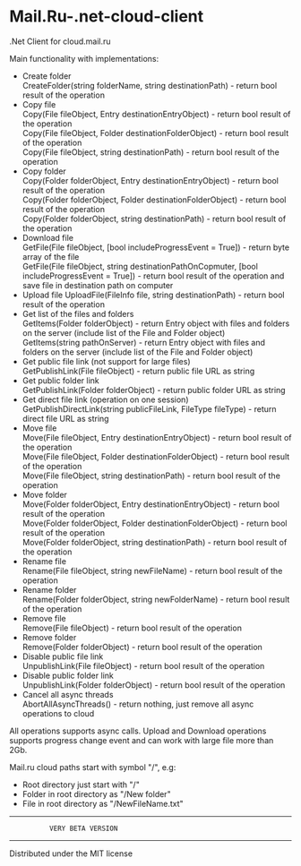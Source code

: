 # Mail.Ru-.net-cloud-client
.Net Client for cloud.mail.ru

Main functionality with implementations:
- Create folder
  <br/>CreateFolder(string folderName, string destinationPath) - return bool result of the operation
- Copy file
  <br/>Copy(File fileObject, Entry destinationEntryObject)  - return bool result of the operation
  <br/>Copy(File fileObject, Folder destinationFolderObject) - return bool result of the operation
  <br/>Copy(File fileObject, string destinationPath) - return bool result of the operation
- Copy folder
  <br/>Copy(Folder folderObject, Entry destinationEntryObject) - return bool result of the operation
  <br/>Copy(Folder folderObject, Folder destinationFolderObject) - return bool result of the operation
  <br/>Copy(Folder folderObject, string destinationPath) - return bool result of the operation
- Download file
  <br/>GetFile(File fileObject, [bool includeProgressEvent = True]) - return byte array of the file
  <br/>GetFile(File fileObject, string destinationPathOnCopmuter, [bool includeProgressEvent = True]) - return bool result of the operation and save file in destination path on computer
- Upload file
  UploadFile(FileInfo file, string destinationPath) - return bool result of the operation
- Get list of the files and folders
  <br/>GetItems(Folder folderObject) - return Entry object with files and folders on the server (include list of the File and Folder object)
  <br/>GetItems(string pathOnServer) - return Entry object with files and folders on the server (include list of the File and Folder object)
- Get public file link (not support for large files)
  <br/>GetPublishLink(File fileObject) - return public file URL as string
- Get public folder link
  <br/>GetPublishLink(Folder folderObject) - return public folder URL as string
- Get direct file link (operation on one session)
  <br/>GetPublishDirectLink(string publicFileLink, FileType fileType) - return direct file URL as string
- Move file
  <br/>Move(File fileObject, Entry destinationEntryObject)  - return bool result of the operation
  <br/>Move(File fileObject, Folder destinationFolderObject) - return bool result of the operation
  <br/>Move(File fileObject, string destinationPath) - return bool result of the operation
- Move folder
  <br/>Move(Folder folderObject, Entry destinationEntryObject) - return bool result of the operation
  <br/>Move(Folder folderObject, Folder destinationFolderObject) - return bool result of the operation
  <br/>Move(Folder folderObject, string destinationPath) - return bool result of the operation
- Rename file
  <br/>Rename(File fileObject, string newFileName) - return bool result of the operation
- Rename folder
  <br/>Rename(Folder folderObject, string newFolderName) - return bool result of the operation
- Remove file
  <br/>Remove(File fileObject) - return bool result of the operation
- Remove folder
  <br/>Remove(Folder folderObject) - return bool result of the operation
- Disable public file link
  <br/>UnpublishLink(File fileObject) - return bool result of the operation
- Disable public folder link
  <br/>UnpublishLink(Folder folderObject) - return bool result of the operation
- Cancel all async threads
  <br/>AbortAllAsyncThreads() - return nothing, just remove all async operations to cloud

All operations supports async calls.
Upload and Download operations supports progress change event and can work with large file more than 2Gb.

Mail.ru cloud paths start with symbol "/", e.g:
- Root directory just start with "/"
- Folder in root directory as "/New folder"
- File in root directory as "/NewFileName.txt"

--------------------------------------------------
              VERY BETA VERSION
--------------------------------------------------

Distributed under the MIT license
